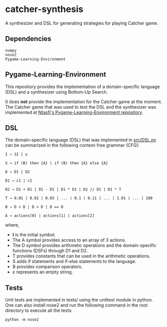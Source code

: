 # catcher-synthesis
A synthesizer and DSL for generating strategies for playing Catcher game.

## Dependencies

```
numpy
nose2
Pygame-Learning-Environment
```

## Pygame-Learning-Environment
This repository provides the implementation of a domain-specific language (DSL) and a synthesizer using Bottom-Up Search.

It does **not** provide the implementation for the Catcher game at the moment. The Catcher game that was used to test the
DSL and the synthesizer was implemented at [Ntasfi's Pygame-Learning-Environment repository](https://github.com/ntasfi/PyGame-Learning-Environment).

## DSL

The domain-specific language (DSL) that was implemented in [src/DSL.py](https://github.com/olivier-vadiaval/catcher-synthesis/blob/main/src/DSL.py) can be summarized in the
following context-free grammar (CFG):

```
I → SI | ε

S → if (B) then {A} | if (B) then {A} else {A}

D → D1 | D2

D1 → c1 | c2

D2 → D1 + D1 | D1 - D1 | D1 * D1 | D1 // D1 | D1 * T

T → 0.01 | 0.02 | 0.03 | ... | 0.1 | 0.11 | ... | 1.01 | ... | 100

B → D < D | D > D | D == D

A → actions[0] | actions[1] | actions[2]
```

where,
* **I** is the initial symbol. 
* The A symbol provides access to an array of 3 actions.
* The D symbol provides arithmetic operations and the domain-specific functions (DSFs) through D1 and D2.
* T provides constants that can be used in the arithmetic operations.
* S adds if statements and if-else statements to the language.
* B provides comparison operators.
* ε represents an empty string.

## Tests

Unit tests are implemented in tests/ using the unittest module in python. One can also install nose2 and run the following command in the root directory
to execute all the tests:

```
python -m nose2
```
